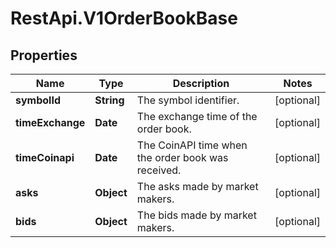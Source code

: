 # RestApi.V1OrderBookBase

## Properties

Name | Type | Description | Notes
------------ | ------------- | ------------- | -------------
**symbolId** | **String** | The symbol identifier. | [optional] 
**timeExchange** | **Date** | The exchange time of the order book. | [optional] 
**timeCoinapi** | **Date** | The CoinAPI time when the order book was received. | [optional] 
**asks** | **Object** | The asks made by market makers. | [optional] 
**bids** | **Object** | The bids made by market makers. | [optional] 


